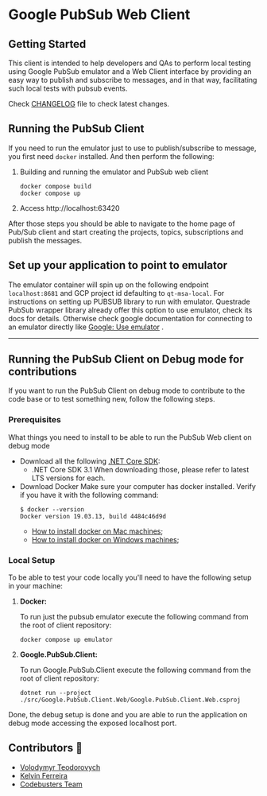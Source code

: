 # Google PubSub Web Client

## Getting Started
This client is intended to help developers and QAs to perform local testing using Google PubSub emulator and a Web Client interface by providing an easy way to publish and subscribe to messages, and in that way, facilitating such local tests with pubsub events. 

Check [CHANGELOG](CHANGELOG.md) file to check latest changes.

## Running the PubSub Client
If you need to run the emulator just to use to publish/subscribe to message, you first need `docker` installed. And then perform the following:

1. Building and running the emulator and PubSub web client
   ```
   docker compose build
   docker compose up
   ```
2. Access http://localhost:63420

After those steps you should be able to navigate to the home page of Pub/Sub client and start creating the projects, topics, subscriptions and publish the messages.

## Set up your application to point to emulator
The emulator container will spin up on the following endpoint `localhost:8681` and GCP project id defaulting to `qt-msa-local`. For instructions on setting up PUBSUB library to run with emulator. Questrade PubSub wrapper library already offer this option to use emulator, check its docs for details. Otherwise check google documentation for connecting to an emulator directly like [Google: Use emulator](https://cloud.google.com/pubsub/docs/samples/pubsub-use-emulator) .

---
## Running the PubSub Client on Debug mode for contributions
If you want to run the PubSub Client on debug mode to contribute to the code base or to test something new, follow the following steps.
### Prerequisites

What things you need to install to be able to run the PubSub Web client on debug mode

* Download all the following [.NET Core SDK](https://dotnet.microsoft.com/download):
    * .NET Core SDK 3.1
      When downloading those, please refer to latest LTS versions for each.
* Download Docker
  Make sure your computer has docker installed. Verify if you have it with the following command:
    ```
    $ docker --version
    Docker version 19.03.13, build 4484c46d9d
    ```
   - [How to install docker on Mac machines](https://docs.docker.com/docker-for-mac/install/);
   - [How to install docker on Windows machines](https://docs.docker.com/docker-for-windows/install/);
   
### Local Setup
To be able to test your code locally you'll need to have the following setup in your machine:

1. **Docker:** 
   
   To run just the pubsub emulator execute the following command from the root of client repository:
   ```
   docker compose up emulator
   ```

2. **Google.PubSub.Client:**
   
   To run Google.PubSub.Client execute the following command from the root of client repository:
   ```
   dotnet run --project ./src/Google.PubSub.Client.Web/Google.PubSub.Client.Web.csproj
   ```
   
Done, the debug setup is done and you are able to run the application on debug mode accessing the exposed localhost port.

## Contributors :tada:
- [Volodymyr Teodorovych](https://git.questrade.com/vteodorovych)
- [Kelvin Ferreira](https://git.questrade.com/kferreira)
- [Codebusters Team](https://git.questrade.com/codebusters)
